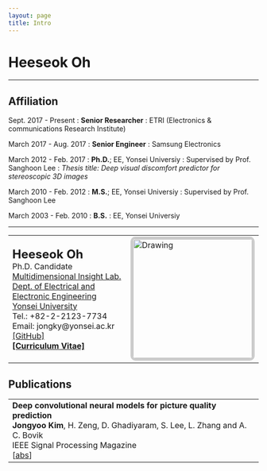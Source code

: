 ```yaml
---
layout: page
title: Intro
---
```


Heeseok Oh
============

***

Affiliation
---------

Sept. 2017 - Present
:   **Senior Researcher** 
:	ETRI (Electronics & communications Research Institute)

March 2017 - Aug. 2017
:   **Senior Engineer**
:	Samsung Electronics

March 2012 - Feb. 2017
:   **Ph.D.**; EE, Yonsei Universiy
:	Supervised by Prof. Sanghoon Lee
:	*Thesis title: Deep visual discomfort predictor for stereoscopic 3D images*

March 2010 - Feb. 2012
:   **M.S.**; EE, Yonsei Universiy
:	Supervised by Prof. Sanghoon Lee

March 2003 - Feb. 2010
:   **B.S.**
:	EE, Yonsei Universiy

***

<table class="cv">
  <tr>
    <td>
      <span class="blue_2"><font size="5"><strong>Heeseok Oh</strong></font></span><br>
      Ph.D. Candidate<br>
      <a href="http://insight.yonsei.ac.kr">Multidimensional Insight Lab.</a><br>
      <a href="http://ee.yonsei.ac.kr/">Dept. of Electrical and Electronic Engineering</a><br>
      <a href="http://yonsei.ac.kr/">Yonsei University</a><br>
      Tel.: +82-2-2123-7734<br>
      Email: jongky@yonsei.ac.kr<br>
      <a href="https://github.com/jongyookim/">[GitHub]</a><br>
      <a href="http://jongyookim.github.io/data/cv_jongyookim_paper.pdf"><strong>[Curriculum Vitae]</strong></a><br>
    </td>
    <td>
      <img src="assests/img/DSC01682_h.jpag" alt="Drawing" style="
      height: 240px;
      border: 5px solid #ccc;
      border-radius: 10px;
      -moz-border-radius: 10px;
      -khtml-border-radius: 10px;
      -webkit-border-radius: 10px;
      "/>
    </td>
  </tr>
</table>


## Publications

<table class="pub_table">

<tr>
<!--<th><img src="images/publications/kim_deep_2017.png"/></th>-->
<td>
    <span class="blue_2"><strong>Deep convolutional neural models for picture quality prediction</strong></span><br>
    <strong>Jongyoo Kim</strong>, H. Zeng, D. Ghadiyaram, S. Lee, L. Zhang and A. C. Bovik<br>
    IEEE Signal Processing Magazine<br>
[<a href='javascript: none'
    onclick='toggle("abs_kim_deep_spm_2017")'>abs</a>]<br>

<div id="abs_kim_deep_spm_2017" style="text-align: justify; display: none" markdown="1">
...
</div>

</td>
</tr>


</table>